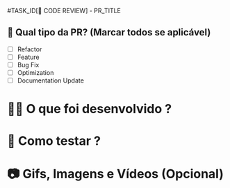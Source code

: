 #TASK_ID[📝 CODE REVIEW] - PR_TITLE

## 📝 Qual tipo da PR? (Marcar todos se aplicável)

- [ ] Refactor
- [ ] Feature
- [ ] Bug Fix
- [ ] Optimization
- [ ] Documentation Update

# 👷‍♀️ O que foi desenvolvido ?


# 🧪 Como testar ?


# 📷 Gifs, Imagens e Vídeos (Opcional)

